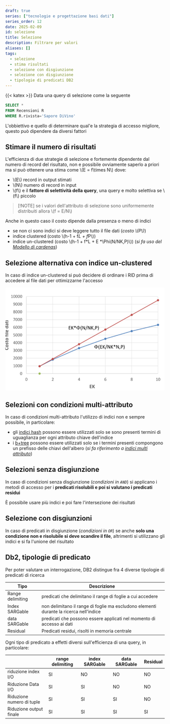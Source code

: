 ```yaml
---
draft: true
series: ["tecnologie e progettazione basi dati"]
series_order: 12
date: 2025-02-09
id: selezione
title: Selezione
description: Filtrare per valori
aliases: []
tags:
  - selezione
  - stima risultati
  - selezione con disgiunzione
  - selezione con disgiunzione
  - tipologie di predicati DB2
---
```


{{< katex >}}
Data una query di selezione come la seguente

```sql
SELECT *
FROM Recensioni R
WHERE R.rivista='Sapore DiVino'
```

L'obbiettivo e quello di determinare qual'e la strategia di accesso migliore, questo può dipendere da diversi fattori

## Stimare il numero di risultati

L'efficienza di due strategie di selezione e fortemente dipendente dal numero di record del risultato, non e possibile ovviamente saperlo a priori ma si può ottenere una stima come \\(E = f\times N\\) dove:

- \\(E\\) record in output stimati
- \\(N\\) numero di record in input
- \\(f\\) e il **fattore di selettività della query**, una query e molto selettiva se \\(f\\) piccolo

> [!NOTE] se i valori dell'attributo di selezione sono uniformemente distribuiti allora \\(f = E/N\\)

Anche in questo caso il costo dipende dalla presenza o meno di indici

- se non ci sono indici si deve leggere tutto il file dati (*costo \\(P\\)*)
- indice clustered (costo \\(h-1 + f*L + f*P\\))
- indice un-clustered (costo \\(h-1 + f*L + E *\Phi(N/NK,P)\\)) (*si fa uso del [Modello di cardenas](/tecnologie_basi_dati/b+tree#modello-di-cardenas)*)

## Selezione alternativa con indice un-clustered

In caso di indice un-clustered si può decidere di ordinare i RID prima di accedere al file dati per ottimizzarne l'accesso

![](selezione_indice_unclustered.png)

## Selezioni con condizioni multi-attributo

In caso di condizioni multi-attributo l'utilizzo di indici non e sempre possibile, in particolare:

- gli [indici hash](/tecnologie_basi_dati/indici_hash) possono essere utilizzati solo se sono presenti termini di uguaglianza per ogni attributo chiave dell'indice
- i [b+tree](/tecnologie_basi_dati/b+tree) possono essere utilizzati solo se i termini presenti compongono un prefisso delle chiavi dell'albero (*si fa riferimento a [indici multi attributo](/tecnologie_basi_dati/b+tree#ricerche-multi-attributo)*)

## Selezioni senza disgiunzione

In caso di condizioni senza disgiunzione (*condizioni in `AND`*)  si applicano i metodi di accesso per i **predicati risolubili e poi si valutano i predicati residui**

È possibile usare più indici e poi fare l'intersezione dei risultati

## Selezione con disgiunzioni

In caso di predicati in disgiunzione (*condizioni in `OR`*) se anche **solo una condizione non e risolubile si deve scandire il file**, altrimenti si utilizzano gli indici e si fa l'unione del risultato

## Db2, tipologie di predicato

Per poter valutare un interrogazione, DB2 distingue fra 4 diverse tipologie di predicati di ricerca

| Tipo             | Descrizione                                                                            |
| ---------------- | -------------------------------------------------------------------------------------- |
| Range delimiting | predicati che delimitano il range di foglie a cui accedere                             |
| Index SARGable   | non delimitano il range di foglie ma escludono elementi durante la ricerca nell'indice |
| data SARGable    | predicati che possono essere applicati nel momento di accesso ai dati                  |
| Residual         | Predicati residui, risolti in memoria centrale                                         |

Ogni tipo di predicato a effetti diversi sull'efficienza di una query, in particolare:

|                           | range delimiting | index SARGable | data SARGable | Residual |
| ------------------------- | ---------------- | -------------- | ------------- | -------- |
| riduzione index I/O       | SI               | NO             | NO            | NO       |
| Riduzione Data I/O        | SI               | SI             | NO            | NO       |
| Riduzione numero di tuple | SI               | SI             | SI            | NO       |
| Riduzione output finale   | SI               | SI             | SI            | SI       |

